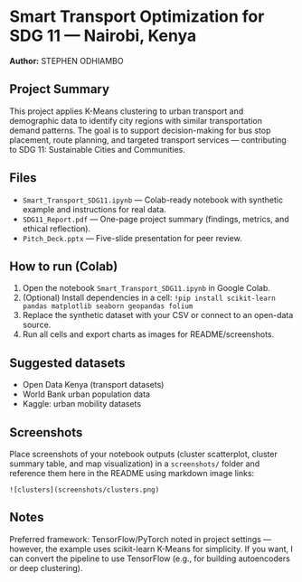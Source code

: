 # Smart Transport Optimization for SDG 11 — Nairobi, Kenya

**Author:** STEPHEN ODHIAMBO

## Project Summary
This project applies K-Means clustering to urban transport and demographic data to identify city regions with similar transportation demand patterns. The goal is to support decision-making for bus stop placement, route planning, and targeted transport services — contributing to SDG 11: Sustainable Cities and Communities.

## Files
- `Smart_Transport_SDG11.ipynb` — Colab-ready notebook with synthetic example and instructions for real data.
- `SDG11_Report.pdf` — One-page project summary (findings, metrics, and ethical reflection).
- `Pitch_Deck.pptx` — Five-slide presentation for peer review.


## How to run (Colab)
1. Open the notebook `Smart_Transport_SDG11.ipynb` in Google Colab.
2. (Optional) Install dependencies in a cell: `!pip install scikit-learn pandas matplotlib seaborn geopandas folium`
3. Replace the synthetic dataset with your CSV or connect to an open-data source.
4. Run all cells and export charts as images for README/screenshots.

## Suggested datasets
- Open Data Kenya (transport datasets)
- World Bank urban population data
- Kaggle: urban mobility datasets

## Screenshots
Place screenshots of your notebook outputs (cluster scatterplot, cluster summary table, and map visualization) in a `screenshots/` folder and reference them here in the README using markdown image links:
```
![clusters](screenshots/clusters.png)
```

## Notes
Preferred framework: TensorFlow/PyTorch noted in project settings — however, the example uses scikit-learn K-Means for simplicity. If you want, I can convert the pipeline to use TensorFlow (e.g., for building autoencoders or deep clustering).
